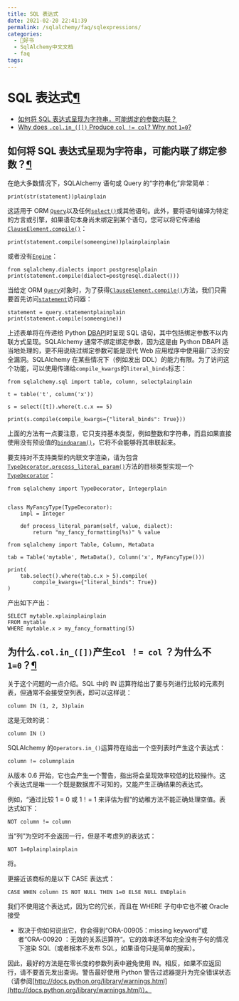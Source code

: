 ```yaml
---
title: SQL 表达式
date: 2021-02-20 22:41:39
permalink: /sqlalchemy/faq/sqlexpressions/
categories:
  - 📖好书
  - SqlAlchemy中文文档
  - faq
tags:
---
```

SQL 表达式[¶](#sql-expressions "Permalink to this headline")
===========================================================

-   [如何将 SQL 表达式呈现为字符串，可能绑定的参数内联？](#how-do-i-render-sql-expressions-as-strings-possibly-with-bound-parameters-inlined)
-   [Why does `.col.in_([])` Produce
    `col != col`? Why not `1=0`?](#why-does-col-in-produce-col-col-why-not-1-0)

如何将 SQL 表达式呈现为字符串，可能内联了绑定参数？[¶](#how-do-i-render-sql-expressions-as-strings-possibly-with-bound-parameters-inlined "Permalink to this headline")
---------------------------------------------------------------------------------------------------------------------------------------------------------------------

在绝大多数情况下，SQLAlchemy 语句或 Query 的“字符串化”非常简单：

    print(str(statement))plainplain

这适用于 ORM [`Query`](orm_query.html#sqlalchemy.orm.query.Query "sqlalchemy.orm.query.Query")以及任何[`select()`](core_selectable.html#sqlalchemy.sql.expression.select "sqlalchemy.sql.expression.select")或其他语句。此外，要将语句编译为特定的方言或引擎，如果语句本身尚未绑定到某个语句，您可以将它传递给[`ClauseElement.compile()`](core_sqlelement.html#sqlalchemy.sql.expression.ClauseElement.compile "sqlalchemy.sql.expression.ClauseElement.compile")：

    print(statement.compile(someengine))plainplainplain

或者没有[`Engine`](core_connections.html#sqlalchemy.engine.Engine "sqlalchemy.engine.Engine")：

    from sqlalchemy.dialects import postgresqlplain
    print(statement.compile(dialect=postgresql.dialect()))

当给定 ORM [`Query`](orm_query.html#sqlalchemy.orm.query.Query "sqlalchemy.orm.query.Query")对象时，为了获得[`ClauseElement.compile()`](core_sqlelement.html#sqlalchemy.sql.expression.ClauseElement.compile "sqlalchemy.sql.expression.ClauseElement.compile")方法，我们只需要首先访问[`statement`](orm_query.html#sqlalchemy.orm.query.Query.statement "sqlalchemy.orm.query.Query.statement")访问器：

    statement = query.statementplainplain
    print(statement.compile(someengine))

上述表单将在传递给 Python
[DBAPI](glossary.html#term-dbapi)时呈现 SQL 语句，其中包括绑定参数不以内联方式呈现。SQLAlchemy 通常不绑定绑定参数，因为这是由 Python
DBAPI 适当地处理的，更不用说绕过绑定参数可能是现代 Web 应用程序中使用最广泛的安全漏洞。SQLAlchemy 在某些情况下（例如发出 DDL）的能力有限。为了访问这个功能，可以使用传递给`compile_kwargs`的`literal_binds`标志：

    from sqlalchemy.sql import table, column, selectplainplain

    t = table('t', column('x'))

    s = select([t]).where(t.c.x == 5)

    print(s.compile(compile_kwargs={"literal_binds": True}))

上面的方法有一点要注意，它只支持基本类型，例如整数和字符串，而且如果直接使用没有预设值的[`bindparam()`](core_sqlelement.html#sqlalchemy.sql.expression.bindparam "sqlalchemy.sql.expression.bindparam")，它将不会能够将其串联起来。

要支持对不支持类型的内联文字渲染，请为包含[`TypeDecorator.process_literal_param()`](core_custom_types.html#sqlalchemy.types.TypeDecorator.process_literal_param "sqlalchemy.types.TypeDecorator.process_literal_param")方法的目标类型实现一个[`TypeDecorator`](core_custom_types.html#sqlalchemy.types.TypeDecorator "sqlalchemy.types.TypeDecorator")：

    from sqlalchemy import TypeDecorator, Integerplain


    class MyFancyType(TypeDecorator):
        impl = Integer

        def process_literal_param(self, value, dialect):
            return "my_fancy_formatting(%s)" % value

    from sqlalchemy import Table, Column, MetaData

    tab = Table('mytable', MetaData(), Column('x', MyFancyType()))

    print(
        tab.select().where(tab.c.x > 5).compile(
            compile_kwargs={"literal_binds": True})
    )

产出如下产出：

    SELECT mytable.xplainplainplain
    FROM mytable
    WHERE mytable.x > my_fancy_formatting(5)

为什么`.col.in_([])`产生`col ！= col` ？为什么不`1=0`？[¶](#why-does-col-in-produce-col-col-why-not-1-0 "Permalink to this headline")
-------------------------------------------------------------------------------------------------------------------------------------------------------------------------------------------------

关于这个问题的一点介绍。SQL 中的 IN 运算符给出了要与列进行比较的元素列表，但通常不会接受空列表，即可以这样说：

    column IN (1, 2, 3)plain

这是无效的说：

    column IN ()

SQLAlchemy 的`Operators.in_()`运算符在给出一个空列表时产生这个表达式：

    column != columnplain

从版本 0.6 开始，它也会产生一个警告，指出将会呈现效率较低的比较操作。这个表达式是唯一一个既是数据库不可知的，又能产生正确结果的表达式。

例如，“通过比较 1 = 0 或 1！=
1 来评估为假”的幼稚方法不能正确处理空值。表达式如下：

    NOT column != column

当“列”为空时不会返回一行，但是不考虑列的表达式：

    NOT 1=0plainplainplain

将。

更接近该商标的是以下 CASE 表达式：

    CASE WHEN column IS NOT NULL THEN 1=0 ELSE NULL ENDplain

我们不使用这个表达式，因为它的冗长，而且在 WHERE 子句中它也不被 Oracle 接受
- 取决于你如何说出它，你会得到“ORA-00905：missing keyword”或者“ORA-00920
：无效的关系运算符“。它的效率还不如完全没有子句的情况下渲染 SQL（或者根本不发布 SQL，如果语句只是简单的搜索）。

因此，最好的方法是在零长度的参数列表中避免使用 IN。相反，如果不应返回行，请不要首先发出查询。警告最好使用 Python 警告过滤器提升为完全错误状态（请参阅[http://docs.python.org/library/warnings.html](http://docs.python.org/library/warnings.html)）。
